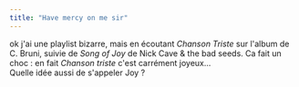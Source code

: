 ```yaml
---
title: "Have mercy on me sir"
---
```


ok j'ai une playlist bizarre, mais en écoutant _Chanson Triste_ sur l'album de
C. Bruni, suivie de _Song of Joy_ de Nick Cave & the bad seeds. Ca fait un
choc : en fait _Chanson triste_ c'est carrément joyeux...  
Quelle idée aussi de s'appeler Joy ?

